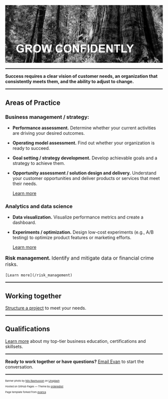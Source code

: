 <img src="images/treetrunk.jpeg?raw=true"/>

<hr style="border:0.1px solid gray">

**Success requires a clear vision of customer needs, an organization that consistently meets them, and the ability to adjust to change.**

<hr style="border:0.1px solid gray">

## Areas of Practice

### Business management / strategy: 
* **Performance assessment.** Determine whether your current activities are driving your desired outcomes.
* **Operating model assessment.** Find out whether your organization is ready to succeed.
* **Goal setting / strategy development.** Develop achievable goals and a strategy to achieve them.
* **Opportunity assessment / solution design and delivery.** Understand your customer opportunities and deliver products or services that meet their needs.

    [Learn more](/business_management_strategy) <!-- about Evan's perspectives and relevant project work. -->

### Analytics and data science
* **Data visualization.** Visualize performance metrics and create a dashboard.
* **Experiments / optimization.** Design low-cost experiments (e.g., A/B testing) to optimize product features or marketing efforts.

    [Learn more](/analytics_and_data_science)

<p style="font-size:16px"><strong> Risk management. </strong> Identify and mitigate data or financial crime risks. </p>

    [Learn more](/risk_management)

<!--

## Functional Areas

### Business management / strategy 

<p align="center">
  <img src="images/customer flow logo.png?raw=true"/>
</p>

[Read](/business_management_strategy) Evan's perspectives and learn about his project work in business management and business strategy. 

 
//[Project 1 Title](/sample_page)


### Analytics and data science

<p align="center">
  <img src="images/Customer service dashboard truncated.png?raw=true"/>
</p>

[Learn more](/analytics_and_data_science) about Evan's thoughts and project work in analytics and data science.
  
//[Project 2 Title](/pdf/sample_presentation.pdf)


### Risk management

<p align="center">
  <img src="images/stop bad stuff.png?raw=true"/>
</p>

[Find out more](/risk_management) about Evan's perspectives and experience in risk management.

<hr style="border:0.1px solid gray">

<br>

-->

<hr style="border:.1px solid gray">

## Working together

[Structure a project](/engagement_model) to meet your needs.

<hr style="border:.1px solid gray">

## Qualifications
[Learn more](/education_capabilities) about my top-tier business education, certifications and skillsets. 

<hr style="border:.1px solid gray">

**Ready to work together or have questions?** [Email Evan](mailto:grow.with.a.purpose@gmail.com) to start the conversation.

<!--

### Project ideas
[See here](/ideas) for potential ways to work together. 

---

[Project 3 Title](http://example.com/)

## Why we should partner 🤝 
* <em>Outcomes focus.</em> I focus on the outcomes you are trying to achieve, and tailor-make a solution for you.
* <em>Collaborative model.</em> I will share progress along the way to ensure the final product meets your requirements.
* <em>Cross-functional expertise.</em> Strategy + data analysis skillsets means we'll find viable solutions that play to your organization's strengths.
* <em>Broad domain knowledge.</em> Broad industry and growth phase experience means I've worked with an organization like yours.

### Category Name 2

- [Project 1 Title](http://example.com/)
- [Project 2 Title](http://example.com/)
- [Project 3 Title](http://example.com/)
- [Project 4 Title](http://example.com/)
- [Project 5 Title](http://example.com/)
-->
  
<hr style="border:.1px solid gray">

<p style="font-size:8px">Banner photo by <a href="https://unsplash.com/@nilsynils?utm_content=creditCopyText&utm_medium=referral&utm_source=unsplash">Nils Rasmusson</a> on <a href="https://unsplash.com/photos/a-large-tree-in-the-middle-of-a-forest-oRPinlCTEbk?utm_content=creditCopyText&utm_medium=referral&utm_source=unsplash">Unsplash</a></p>  
<p style="font-size:8px">Hosted on GitHub Pages &mdash; Theme by <a href="https://github.com/orderedlist">orderedlist</a></p>
<p style="font-size:8px">Page template forked from <a href="https://github.com/evanca/quick-portfolio">evanca</a></p>
<!-- Remove above link if you don't want to attibute -->
